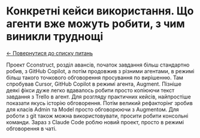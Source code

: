 # Конкретні кейси використання. Що агенти вже можуть робити, з чим виникли труднощі

[← Повернутися до списку питань](../agents.md)

Проект Cconstruct, розділ авансів, початок завдання більш стандартно робив, з GitHub Copilot, а потім продовжив з різними агентами, в режимі більш такого точкового обговорення просування по вирішенню. Там спробував Cursor, GitHub Copilot в режимі агента, Augment. Пізніше деякі фікси дуже легко вдавалось робити просто копіюючи текст завдання з Trello в агент. Для розгляду практичних кейсів, найпростіше показати якусь історію обговорення. Потім великий рефакторінг зробив для класів Admin та Model просто обговорюючи з Augmentом. Для роботи з git також можна використовувати, просити робити консольні команди. Зараз з Claude Code роблю новий проект, просто в режимі обговорення в чаті.